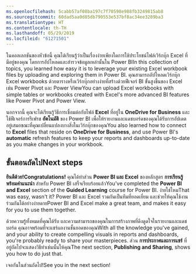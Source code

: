 ```yaml
---
ms.openlocfilehash: 5cabb57af08ba197c7f70598e988fb3249815ab8
ms.sourcegitcommit: 60dad5aa0d85db790553e537bf8ac34ee3289ba3
ms.translationtype: HT
ms.contentlocale: th-TH
ms.lasthandoff: 05/29/2019
ms.locfileid: "61271501"
---
```

<span data-ttu-id="27bd4-101">ในคอลเลกชันของหัวข้อนี้ คุณได้เรียนรู้ว่าเป็นเรื่องง่ายเพียงใดการใช้ประโยชน์ไฟล์เวิร์กบุ๊ก Excel ที่มีอยู่ของคุณ โดยการอัปโหลดและสำรวจข้อมูลเหล่านั้นใน Power BI</span><span class="sxs-lookup"><span data-stu-id="27bd4-101">In this collection of topics, you learned how easy it is to leverage your existing Excel workbook files by uploading and exploring them in Power BI.</span></span> <span data-ttu-id="27bd4-102">คุณสามารถอัปโหลดเวิร์กบุ๊ก Excel workbooks ด้วยตารางหรือเวิร์กบุ๊กอย่างง่ายที่สร้างด้วยฟีเจอร์ BI ขั้นสูงขึ้นของ Excel เช่น Power Pivot และ Power View</span><span class="sxs-lookup"><span data-stu-id="27bd4-102">You can upload Excel workbooks with simple tables or workbooks created with Excel's more advanced BI features like Power Pivot and Power View.</span></span>

<span data-ttu-id="27bd4-103">นอกจากนี้ คุณจะได้เรียนรู้วิธีการเชื่อมต่อกับไฟล์ **Excel** ที่อยู่ใน **OneDrive for Business** และใช้ฟีเจอร์การรีเฟรช **อัตโนมัติ** ของ Power BI เพื่อให้รายงานและแดชบอร์ดของคุณได้รับการอัปเดตอยู่เสมอขณะที่คุณเปลี่ยนแปลงบางสิ่งในเวิร์กบุ๊กของคุณ</span><span class="sxs-lookup"><span data-stu-id="27bd4-103">You also learned how to connect to **Excel** files that reside on **OneDrive for Business**, and use Power BI's **automatic** refresh features to keep your reports and dashboards up-to-date as you make changes in your workbook.</span></span>

## <a name="next-steps"></a><span data-ttu-id="27bd4-104">ขั้นตอนถัดไป</span><span class="sxs-lookup"><span data-stu-id="27bd4-104">Next steps</span></span>
<span data-ttu-id="27bd4-105">**ยินดีด้วย!**</span><span class="sxs-lookup"><span data-stu-id="27bd4-105">**Congratulations!**</span></span> <span data-ttu-id="27bd4-106">คุณได้ทำส่วน **Power BI และ Excel** ของหลักสูตร **การเรียนรู้พร้อมคำแนะนำ** สำหรับ Power BI เสร็จเรียบร้อยแล้ว</span><span class="sxs-lookup"><span data-stu-id="27bd4-106">You've completed the **Power BI and Excel** section of the **Guided Learning** course for Power BI.</span></span> <span data-ttu-id="27bd4-107">ง่ายใช่ไหม</span><span class="sxs-lookup"><span data-stu-id="27bd4-107">That was easy, wasn't it?</span></span> <span data-ttu-id="27bd4-108">Power BI และ Excel รวมกันเป็นทีมที่ยอดเยี่ยม และช่วยให้คุณใช้งานร่วมกันได้อย่างง่ายดาย</span><span class="sxs-lookup"><span data-stu-id="27bd4-108">Power BI and Excel make a great team, and makes it easy for you to use them together.</span></span>

<span data-ttu-id="27bd4-109">ด้วยความรู้ทั้งหมดที่คุณได้รับ และความสามารถของคุณในการสร้างภาพที่ดึงดูดใจในรายงานและแดชบอร์ด คุณอาจพร้อมที่จะแชร์ผลงานชั้นยอดของคุณ</span><span class="sxs-lookup"><span data-stu-id="27bd4-109">With all the knowledge you've gained, and your ability to create compelling visuals in reports and dashboards, you're probably ready to share your masterpieces.</span></span> <span data-ttu-id="27bd4-110">ส่วน **การประกาศและการแชร์** ที่อยู่ถัดไปจะแสดงวิธีทำเช่นนั้นให้คุณ</span><span class="sxs-lookup"><span data-stu-id="27bd4-110">The next section, **Publishing and Sharing**, shows you how to do just that.</span></span>

<span data-ttu-id="27bd4-111">เจอกันในส่วนถัดไป!</span><span class="sxs-lookup"><span data-stu-id="27bd4-111">See you in the next section!</span></span>

